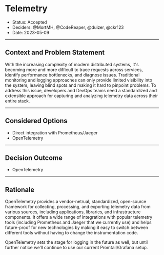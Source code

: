 # Telemetry

* Status: Accepted
* Deciders: @MortMH, @CodeReaper, @duizer, @ckr123
* Date: 2023-05-09

---

## Context and Problem Statement

With the increasing complexity of modern distributed systems, it's becoming more and more difficult to trace requests across services, identify performance bottlenecks, and diagnose issues. Traditional monitoring and logging approaches can only provide limited visibility into the system, leaving blind spots and making it hard to pinpoint problems. To address this issue, developers and DevOps teams need a standardized and extensible approach for capturing and analyzing telemetry data across their entire stack.

---

## Considered Options

* Direct integration with Prometheus/Jaeger
* OpenTelemetry

---

## Decision Outcome

* OpenTelemetry

---

## Rationale

OpenTelemetry provides a vendor-netrual, standardized, open-source framework for collecting, processing, and exporting telemetry data from various sources, including applications, libraries, and infrastructure components. It offers a wide range of integrations with popular telemetry tools (including Prometheus and Jaeger that we currently use) and helps future-proof for new technologies by making it easy to switch between different tools without having to change the instrumentation code.

OpenTelemetry sets the stage for logging in the future as well, but until further notice we'll continue to use our current Promtail/Grafana setup.